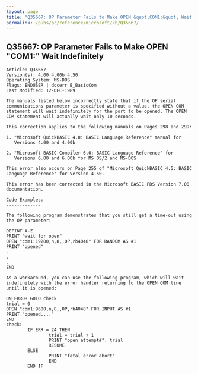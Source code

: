 ```yaml
---
layout: page
title: "Q35667: OP Parameter Fails to Make OPEN &quot;COM1:&quot; Wait Indefinitely"
permalink: /pubs/pc/reference/microsoft/kb/Q35667/
---
```


## Q35667: OP Parameter Fails to Make OPEN &quot;COM1:&quot; Wait Indefinitely

	Article: Q35667
	Version(s): 4.00 4.00b 4.50
	Operating System: MS-DOS
	Flags: ENDUSER | docerr B_BasicCom
	Last Modified: 12-DEC-1989
	
	The manuals listed below incorrectly state that if the OP serial
	communications parameter is specified without a value, the OPEN COM
	statement will wait indefinitely for the port to be opened. The OPEN
	COM statement will actually wait only 10 seconds.
	
	This correction applies to the following manuals on Pages 298 and 299:
	
	1. "Microsoft QuickBASIC 4.0: BASIC Language Reference" manual for
	   Versions 4.00 and 4.00b
	
	2. "Microsoft BASIC Compiler 6.0: BASIC Language Reference" for
	   Versions 6.00 and 6.00b for MS OS/2 and MS-DOS
	
	This error also occurs on Page 255 of "Microsoft QuickBASIC 4.5: BASIC
	Language Reference" for Version 4.50.
	
	This error has been corrected in the Microsoft BASIC PDS Version 7.00
	documentation.
	
	Code Examples:
	-------------
	
	The following program demonstrates that you still get a time-out using
	the OP parameter:
	
	DEFINT A-Z
	PRINT "wait for open"
	OPEN "com1:19200,n,8,,OP,rb4048" FOR RANDOM AS #1
	PRINT "opened"
	.
	.
	.
	END
	
	As a workaround, you can use the following program, which will wait
	indefinitely with the error handler returning to the OPEN COM line
	until it is opened:
	
	ON ERROR GOTO check
	trial = 0
	OPEN "com1:9600,n,8,,OP,rb4048" FOR INPUT AS #1
	PRINT "opened...."
	END
	check:
	        IF ERR = 24 THEN
	                trial = trial + 1
	                PRINT "open attempt#"; trial
	                RESUME
	        ELSE
	                PRINT "fatal error abort"
	                END
	        END IF
